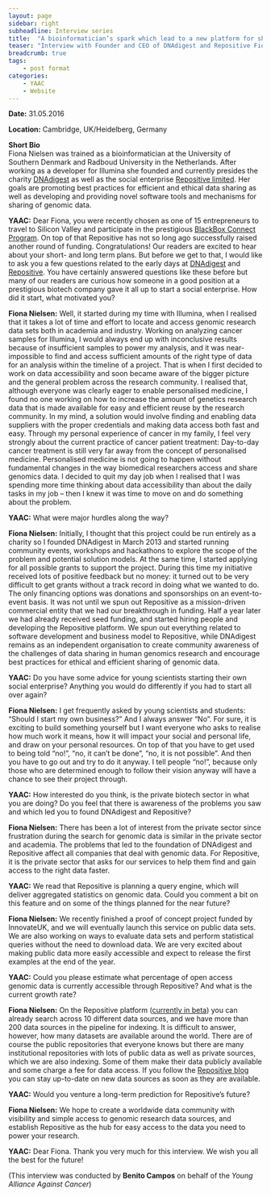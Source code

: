 ```yaml
---
layout: page
sidebar: right
subheadline: Interview series
title:  "A bioinformatician’s spark which lead to a new platform for sharing genomic data"
teaser: "Interview with Founder and CEO of DNAdigest and Repositive Fiona Nielsen"
breadcrumb: true
tags:
    - post format
categories:
    - YAAC
    - Website
---
```

**Date:** 31.05.2016 

**Location:** Cambridge, UK/Heidelberg, Germany  


**Short Bio**   
Fiona Nielsen was trained as a bioinformatician at the University of Southern Denmark and Radboud University in the Netherlands. After working as a developer for Illumina she founded and currently presides the charity <a href="http://DNAdigest.org" target="_blank">DNAdigest</a> as well as the social enterprise <a href="http://repositive.io" target="_blank">Repositive limited</a>. Her goals are promoting best practices for efficient and ethical data sharing as well as developing and providing novel software tools and mechanisms for sharing of genomic data.

   
   
**YAAC:** Dear Fiona, you were recently chosen as one of 15 entrepreneurs to travel to Silicon Valley and participate in the prestigious <a href="http://blackbox.vc" target="_blank">BlackBox Connect Program</a>. On top of that Repositive has not so long ago successfully raised another round of funding. Congratulations! Our readers are excited to hear about your short- and long term plans. But before we get to that, I would like to ask you a few questions related to the early days at <a href="http://DNAdigest.org" target="_blank">DNAdigest</a> and <a href="http://repositive.io" target="_blank">Repositive</a>. You have certainly answered questions like these before but many of our readers are curious how someone in a good position at a prestigious biotech company gave it all up to start a social enterprise. How did it start, what motivated you?

**Fiona Nielsen:** Well, it started during my time with Illumina, when I realised that it takes a lot of time and effort to locate and access genomic research data sets both in academia and industry. Working on analyzing cancer samples for Illumina, I would always end up with inconclusive results because of insufficient samples to power my analysis, and it was near-impossible to find and access sufficient amounts of the right type of data for an analysis within the timeline of a project. That is when I first decided to work on data accessibility and soon became aware of the bigger picture and the general problem across the research community. I realised that, although everyone was clearly eager to enable personalised medicine, I found no one working on how to increase the amount of genetics research data that is made available for easy and efficient reuse by the research community. In my mind, a solution would involve finding and enabling data suppliers with the proper credentials and making data access both fast and easy. Through my personal experience of cancer in my family, I feel very strongly about the current practice of cancer patient treatment: Day-to-day cancer treatment is still very far away from the concept of personalised medicine. Personalised medicine is not going to happen without fundamental changes in the way biomedical researchers access and share genomics data. I decided to quit my day job when I realised that I was spending more time thinking about data accessibility than about the daily tasks in my job – then I knew it was time to move on and do something about the problem.    

**YAAC:** What were major hurdles along the way?  

**Fiona Nielsen:** Initially, I thought that this project could be run entirely as a charity so I founded DNAdigest in March 2013 and started running community events, workshops and hackathons to explore the scope of the problem and potential solution models. At the same time, I started applying for all possible grants to support the project. During this time my initiative received lots of positive feedback but no money: it turned out to be very difficult to get grants without a track record in doing what we wanted to do. The only financing options was  donations and sponsorships on an event-to-event basis. It was not until we spun out Repositive as a mission-driven commercial entity that we had our breakthrough in funding. Half a year later we had already received seed funding, and started hiring people and developing the Repositive platform. We spun out everything related to software development and business model to Repositive, while DNAdigest remains as an independent organisation to create community awareness of the challenges of data sharing in human genomics research and encourage best practices for ethical and efficient sharing of genomic data.   

**YAAC:** Do you have some advice for young scientists starting their own social enterprise? Anything you would do differently if you had to start all over again?  

**Fiona Nielsen:** I get frequently asked by young scientists and students: “Should I start my own business?” And I always answer “No”. For sure, it is exciting to build something yourself but I want everyone who asks to realise how much work it means, how it will impact your social and personal life, and draw on your personal resources. On top of that you have to get used to being told “no!”, “no, it can’t be done”, “no, it is not possible”. And then you have to go out and try to do it anyway. I tell people “no!”, because only those who are determined enough to follow their vision anyway will have a chance to see their project through.    

**YAAC:** How interested do you think, is the private biotech sector in what you are doing? Do you feel that there is awareness of the problems you saw and which led you to found DNAdigest and Repositive?  

**Fiona Nielsen:** There has been a lot of interest from the private sector since frustration during the search for genomic data is similar in the private sector and academia. The problems that led to the foundation of DNAdigest and Repositive affect all companies that deal with genomic data. For Repositive, it is the private sector that asks for our services to help them find and gain access to the right data faster. 

**YAAC:** We read that Repositive is planning a query engine, which will deliver aggregated statistics on genomic data. Could you comment a bit on this feature and on some of the things planned for the near future? 

**Fiona Nielsen:** We recently finished a proof of concept project funded by InnovateUK, and we will eventually launch this service on public data sets. We are also working on ways to evaluate data sets and perform statistical queries without the need to download data. We are very excited about making public data more easily accessible and expect to release the first examples at the end of the year.   

**YAAC:** Could you please estimate what percentage of open access genomic data is currently accessible through Repositive? And what is the current growth rate?  

**Fiona Nielsen:** On the Repositive platform (<a href="http://discover.repositive.io" target="_blank">currently in beta</a>) you can already search across 10 different data sources, and we have more than 200 data sources in the pipeline for indexing. It is difficult to answer, however, how many datasets are available around the world. There are of course the public repositories that everyone knows but there are many institutional repositories with lots of public data as well as private sources, which we are also indexing. Some of them make their data publicly available and some charge a fee for data access. If you follow the <a href="http://blog.repositive.io" target="_blank">Repositive blog</a> you can stay up-to-date on new data sources as soon as they are available.   

**YAAC:** Would you venture a long-term prediction for Repositive’s future? 

**Fiona Nielsen:** We hope to create a worldwide data community with visibility and simple access to genomic research data sources, and establish Repositive as the hub for easy access to the data you need to power your research.     

**YAAC:** Dear Fiona. Thank you very much for this interview. We wish you all the best for the future! 

(This interview was conducted by **Benito Campos** on behalf of the _Young Alliance Against Cancer_)
